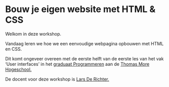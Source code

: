 # Bouw je eigen website met HTML & CSS

Welkom in deze workshop.

Vandaag leren we hoe we een eenvoudige webpagina opbouwen met HTML en CSS.

Dit komt ongeveer overeen met de eerste helft van de eerste les van het vak ‘User interfaces’ in het [graduaat Programmeren](https://www.thomasmore.be/opleidingen/graduaat/programmeren-dag-avondonderwijs/programmeren-dagonderwijs/antwerpen-0) aan de [Thomas More Hogeschool.](https://www.thomasmore.be/)

De docent voor deze workshop is [Lars De Richter.](https://www.linkedin.com/in/larsderichter/?locale=nl_NL)
